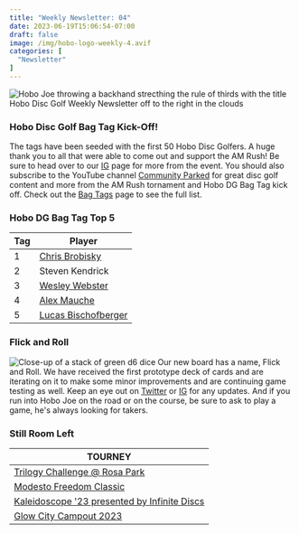 ```yaml
---
title: "Weekly Newsletter: 04"
date: 2023-06-19T15:06:54-07:00
draft: false
image: /img/hobo-logo-weekly-4.avif
categories: [
  "Newsletter"
]
---
```

![Hobo Joe throwing a backhand strecthing the rule of thirds with the title Hobo Disc Golf Weekly Newsletter off to the right in the clouds](/img/weekly-newsletter-banner.avif)

### Hobo Disc Golf Bag Tag Kick-Off!
The tags have been seeded with the first 50 Hobo Disc Golfers. A huge thank you to all that were able to come out and support the AM Rush! Be sure to head over to our [IG](https://www.instagram.com/HoboDiscGolf/) page for more from the event. You should also subscribe to the YouTube channel [Community Parked](https://www.youtube.com/@communityparked) for great disc golf content and more from the AM Rush tornament and Hobo DG Bag Tag kick off.
Check out the [Bag Tags](https://www.hobodiscgolf.com/bagtags/) page to see the full list.

### Hobo DG Bag Tag Top 5
| Tag | Player |
| --- | ------ |
| 1 | [Chris Brobisky](https://www.pdga.com/player/171844) |
| 2 | Steven Kendrick |
| 3 | [Wesley Webster](https://www.pdga.com/player/130459) |
| 4 | [Alex Mauche](https://www.pdga.com/player/167576) |
| 5 | [Lucas Bischofberger](https://www.pdga.com/player/190996) |

### Flick and Roll
![Close-up of a stack of green d6 dice](/img/cabin-dice.avif)
Our new board has a name, Flick and Roll. We have received the first prototype deck of cards and are iterating on it to make some minor improvements and are continuing game testing as well. Keep an eye out on [Twitter](https://twitter.com/HoboDG/) or [IG](https://www.instagram.com/HoboDiscGolf/) for any updates. And if you run into Hobo Joe on the road or on the course, be sure to ask to play a game, he's always looking for takers.

### Still Room Left
| TOURNEY |
| ------- |
| [Trilogy Challenge @ Rosa Park](https://www.discgolfscene.com/tournaments/Trilogy_Challenge_at_Rosa_Park_2023) |
| [Modesto Freedom Classic](https://www.discgolfscene.com/tournaments/Modesto_Freedom_Classic_2023) |
| [Kaleidoscope '23 presented by Infinite Discs](https://www.discgolfscene.com/tournaments/Kaleidoscope_23_2023) |
| [Glow City Campout 2023](https://www.discgolfscene.com/tournaments/Glow_City_2023) |
